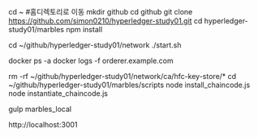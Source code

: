 cd ~ #홈디렉토리로 이동
mkdir github
cd github
git clone https://github.com/simon0210/hyperledger-study01.git
cd hyperledger-study01/marbles
npm install


cd ~/github/hyperledger-study01/network
./start.sh


docker ps -a
docker logs -f orderer.example.com


rm -rf ~/github/hyperledger-study01/network/ca/hfc-key-store/*
cd ~/github/hyperledger-study01/marbles/scripts
node install_chaincode.js
node instantiate_chaincode.js

gulp marbles_local

http://localhost:3001 
